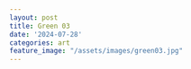 ```yaml
---
layout: post
title: Green 03
date: '2024-07-28'
categories: art
feature_image: "/assets/images/green03.jpg"
---
```

